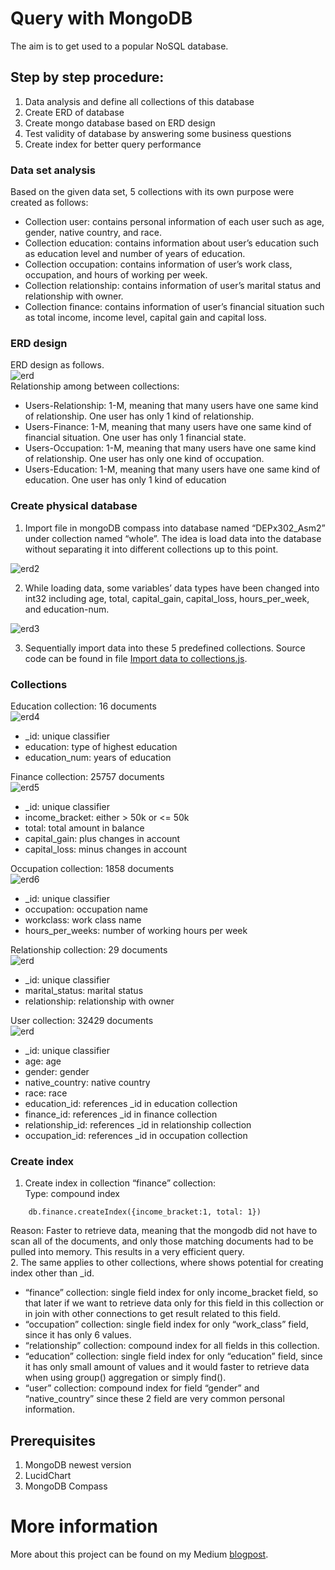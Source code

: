 # Query with MongoDB 
The aim is to get used to a popular NoSQL database.

## Step by step procedure:
1. Data analysis and define all collections of this database
2. Create ERD of database
3. Create mongo database based on ERD design
4. Test validity of database by answering some business questions
5. Create index for better query performance

### Data set analysis
Based on the given data set, 5 collections with its own purpose were created as follows:
- Collection user: contains personal information of each user such as age, gender, native
country, and race.
- Collection education: contains information about user’s education such as education
level and number of years of education.
- Collection occupation: contains information of user’s work class, occupation, and
hours of working per week.
- Collection relationship: contains information of user’s marital status and relationship
with owner.
- Collection finance: contains information of user’s financial situation such as total
income, income level, capital gain and capital loss.

### ERD design
ERD design as follows.
<br>
![erd](./img/Database%20ERD.png)
<br>
Relationship among between collections:
- Users-Relationship: 1-M, meaning that many users have one same kind of relationship. One user
has only 1 kind of relationship.
- Users-Finance: 1-M, meaning that many users have one same kind of financial situation. One user
has only 1 financial state.
- Users-Occupation: 1-M, meaning that many users have one same kind of relationship. One user has
only one kind of occupation.
- Users-Education: 1-M, meaning that many users have one same kind of education. One user has
only 1 kind of education

### Create physical database

1. Import file in mongoDB compass into database named “DEPx302_Asm2” under collection named
“whole”. The idea is load data into the database without separating it into different collections up
to this point.  

![erd2](./img/import%20data.png)  

2. While loading data, some variables’ data types have been changed into int32 including age, total,
capital_gain, capital_loss, hours_per_week, and education-num.  

![erd3](./img/change%20data%20type.png)

3. Sequentially import data into these 5 predefined collections. Source code can be found in file [Import data to collections.js](https://github.com/emmanguyen102/Data-Engineer-portfolio/blob/main/3.%20MongoDB/Import%20data%20to%20collections.js).

### Collections
Education collection: 16 documents
<br>
![erd4](./img/education%20collection.png)
<br>
-	_id: unique classifier
-	education: type of highest education
-	education_num: years of education

Finance collection: 25757 documents
<br>
![erd5](./img/finance%20collection.png)
 <br>
-	_id: unique classifier
-	income_bracket: either > 50k or <= 50k
-	total: total amount in balance
-	capital_gain: plus changes in account
-	capital_loss: minus changes in account

Occupation collection: 1858 documents
<br>
![erd6](./img/occupation%20collection.png)
<br>
-	_id: unique classifier
-	occupation: occupation name
-	workclass: work class name
-	hours_per_weeks: number of working hours per week

Relationship collection: 29 documents
<br>
![erd](./img/relationship%20collection.png)
<br>
-	_id: unique classifier
-	marital_status: marital status
-	relationship: relationship with owner

User collection: 32429 documents
<br>
![erd](./img/user%20collection.png)
<br>
-	_id: unique classifier
-	age: age
-	gender: gender
-	native_country: native country
-	race: race
-	education_id: references _id in education collection
-	finance_id: references _id in finance collection
-	relationship_id: references _id in relationship collection
-	occupation_id: references _id in occupation collection

### Create index

1. Create index in collection “finance” collection:  
Type: compound index  
```
	db.finance.createIndex({income_bracket:1, total: 1})  
```
Reason: Faster to retrieve data, meaning that the mongodb did not have to scan all of the documents, and only those matching documents had to be pulled into memory. This results in a very efficient query.
<br>
2. The same applies to other collections, where shows potential for creating index other than _id.
- “finance” collection: single field index for only income_bracket field, so that later if we want to retrieve data only for this field in this collection or in join with other connections to get result related to this field.
- “occupation” collection: single field index for only “work_class” field, since it has only 6 values.
- “relationship” collection: compound index for all fields in this collection.
- “education” collection: single field index for only “education” field, since it has only small amount of values and it would faster to retrieve data when using group() aggregation or simply find().
- “user” collection: compound index for field “gender” and “native_country” since these 2 field are very common personal information.


## Prerequisites
1. MongoDB newest version
2. LucidChart
3. MongoDB Compass

# More information
More about this project can be found on my Medium [blogpost](https://medium.com/@hangmortimer/mongodb-part-5-build-a-mongodb-database-from-csv-file-b2d3cee9456f).
